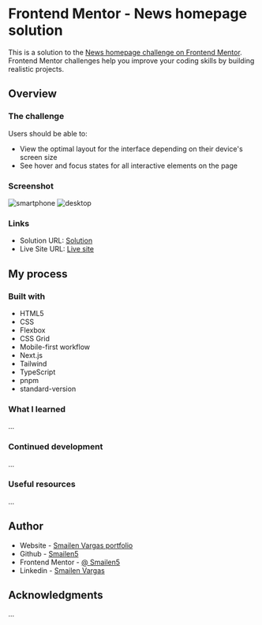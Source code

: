 # Frontend Mentor - News homepage solution

This is a solution to the [News homepage challenge on Frontend Mentor](https://www.frontendmentor.io/challenges/news-homepage-H6SWTa1MFl). Frontend Mentor challenges help you improve your coding skills by building realistic projects.


## Overview

### The challenge

Users should be able to:

- View the optimal layout for the interface depending on their device's screen size
- See hover and focus states for all interactive elements on the page

### Screenshot

![smartphone](../screen%20capture/news-homepage-smartphone.jpeg)
![desktop](../screen%20capture/news-homepage-desktop.jpeg)


### Links

- Solution URL: [Solution](https://github.com/Smailen5/Frontend-Mentor-Challenge/tree/main/news-homepage)
- Live Site URL: [Live site](https://news-homepage-beta-eight.vercel.app/)

## My process

### Built with

- HTML5
- CSS
- Flexbox
- CSS Grid
- Mobile-first workflow
- Next.js
- Tailwind
- TypeScript
- pnpm
- standard-version


### What I learned

...


### Continued development

...

### Useful resources

...


## Author

- Website - [Smailen Vargas portfolio](https://smailenvargas.com/)
- Github - [Smailen5](https://github.com/Smailen5)
- Frontend Mentor - [@ Smailen5](https://www.frontendmentor.io/profile/Smailen5)
- Linkedin - [Smailen Vargas](https://www.linkedin.com/in/smailen-vargas/)


## Acknowledgments

...
